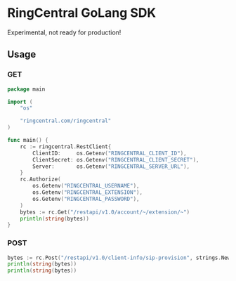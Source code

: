 # RingCentral GoLang SDK

Experimental, not ready for production!


## Usage

### GET

```go
package main

import (
	"os"

	"ringcentral.com/ringcentral"
)

func main() {
	rc := ringcentral.RestClient{
		ClientID:     os.Getenv("RINGCENTRAL_CLIENT_ID"),
		ClientSecret: os.Getenv("RINGCENTRAL_CLIENT_SECRET"),
		Server:       os.Getenv("RINGCENTRAL_SERVER_URL"),
	}
	rc.Authorize(
		os.Getenv("RINGCENTRAL_USERNAME"),
		os.Getenv("RINGCENTRAL_EXTENSION"),
		os.Getenv("RINGCENTRAL_PASSWORD"),
	)
	bytes := rc.Get("/restapi/v1.0/account/~/extension/~")
	println(string(bytes))
}
```

### POST

```go
bytes := rc.Post("/restapi/v1.0/client-info/sip-provision", strings.NewReader(`{"sipInfo":[{"transport":"WSS"}]}`))
println(string(bytes))
println(string(bytes))
```
